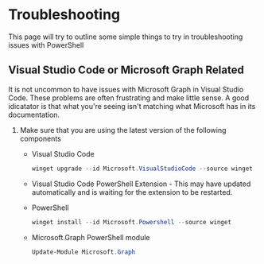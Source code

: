 # Troubleshooting

This page will try to outline some simple things to try in troubleshooting issues with PowerShell

## Visual Studio Code or Microsoft Graph Related

It is not uncommon to have issues with Microsoft Graph in Visual Studio Code. These problems are often frustrating and make little sense. A good idicatator is that what you're seeing isn't matching what Microsoft has in its documentation. 

1. Make sure that you are using the latest version of the following components
    - Visual Studio Code

        ```powershell
        winget upgrade --id Microsoft.VisualStudioCode --source winget
        ```

    - Visual Studio Code PowerShell Extension - This may have updated automatically and is waiting for the extension to be restarted.
    - PowerShell

        ```powershell
        winget install --id Microsoft.Powershell --source winget
        ```

    - Microsoft.Graph PowerShell module

        ```powershell
        Update-Module Microsoft.Graph
        ```
